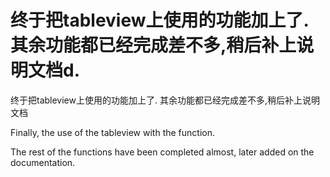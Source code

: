 # 终于把tableview上使用的功能加上了.其余功能都已经完成差不多,稍后补上说明文档d.

终于把tableview上使用的功能加上了.
其余功能都已经完成差不多,稍后补上说明文档

Finally, the use of the tableview with the function.

The rest of the functions have been completed almost, later added on the documentation.
